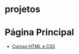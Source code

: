 # projetos
  
  <h1>Página Principal</h1>

  <ul>
  <li><a href="">Curoso HTML e CSS</a></li>
  </ul>
